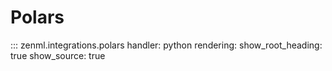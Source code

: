 # Polars

::: zenml.integrations.polars
    handler: python
    rendering:
      show_root_heading: true
      show_source: true
